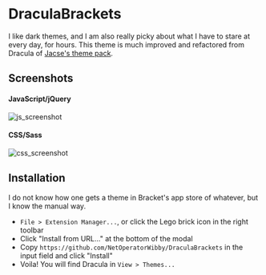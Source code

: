 # DraculaBrackets

I like dark themes, and I am also really picky about what I have to stare at every day, for hours. This theme is much improved and refactored from Dracula of [Jacse's theme pack](https://github.com/Jacse/themes-for-brackets).

## Screenshots

#### JavaScript/jQuery
![js_screenshot](https://cloud.githubusercontent.com/assets/1288356/5986415/7a7da172-a8c4-11e4-8f74-9dd5d83cbee6.png)

#### CSS/Sass
![css_screenshot](https://cloud.githubusercontent.com/assets/1288356/5986519/860f193a-a8c9-11e4-8661-0b17331c3d75.png)

## Installation

I do not know how one gets a theme in Bracket's app store of whatever, but I know the manual way.

* `File > Extension Manager...`, or click the Lego brick icon in the right toolbar
* Click "Install from URL..." at the bottom of the modal
* Copy `https://github.com/NetOperatorWibby/DraculaBrackets` in the input field and click "Install"
* Voila! You will find Dracula in `View > Themes...`